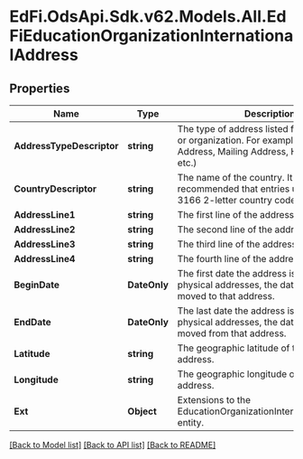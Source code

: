 # EdFi.OdsApi.Sdk.v62.Models.All.EdFiEducationOrganizationInternationalAddress

## Properties

Name | Type | Description | Notes
------------ | ------------- | ------------- | -------------
**AddressTypeDescriptor** | **string** | The type of address listed for an individual or organization. For example:  Physical Address, Mailing Address, Home Address, etc.) | 
**CountryDescriptor** | **string** | The name of the country. It is strongly recommended that entries use only ISO 3166 2-letter country codes. | 
**AddressLine1** | **string** | The first line of the address. | 
**AddressLine2** | **string** | The second line of the address. | [optional] 
**AddressLine3** | **string** | The third line of the address. | [optional] 
**AddressLine4** | **string** | The fourth line of the address. | [optional] 
**BeginDate** | **DateOnly** | The first date the address is valid. For physical addresses, the date the individual moved to that address. | [optional] 
**EndDate** | **DateOnly** | The last date the address is valid. For physical addresses, the date the individual moved from that address. | [optional] 
**Latitude** | **string** | The geographic latitude of the physical address. | [optional] 
**Longitude** | **string** | The geographic longitude of the physical address. | [optional] 
**Ext** | **Object** | Extensions to the EducationOrganizationInternationalAddress entity. | [optional] 

[[Back to Model list]](../../README.md#documentation-for-models) [[Back to API list]](../../README.md#documentation-for-api-endpoints) [[Back to README]](../../README.md)

